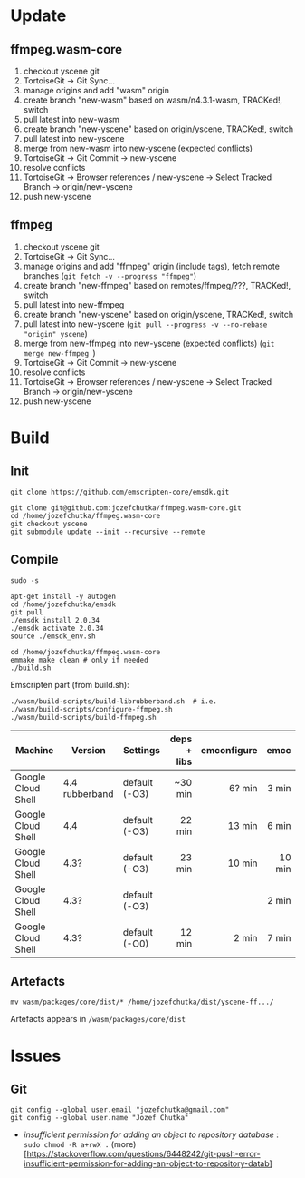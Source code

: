 # Update

## ffmpeg.wasm-core

1. checkout yscene git
2. TortoiseGit -> Git Sync...
3. manage origins and add "wasm" origin
4. create branch "new-wasm" based on wasm/n4.3.1-wasm, TRACKed!, switch
5. pull latest into new-wasm
6. create branch "new-yscene" based on origin/yscene, TRACKed!, switch
7. pull latest into new-yscene
8. merge from new-wasm into new-yscene (expected conflicts)
9. TortoiseGit -> Git Commit -> new-yscene
10. resolve conflicts
11. TortoiseGit -> Browser references / new-yscene -> Select Tracked Branch -> origin/new-yscene
12. push new-yscene

## ffmpeg

1. checkout yscene git
2. TortoiseGit -> Git Sync...
3. manage origins and add "ffmpeg" origin (include tags), fetch remote branches (`git fetch -v --progress "ffmpeg"`)
4. create branch "new-ffmpeg" based on remotes/ffmpeg/???, TRACKed!, switch
5. pull latest into new-ffmpeg
6. create branch "new-yscene" based on origin/yscene, TRACKed!, switch
7. pull latest into new-yscene (`git pull --progress -v --no-rebase "origin" yscene`)
8. merge from new-ffmpeg into new-yscene (expected conflicts) (`git merge new-ffmpeg
`)
9. TortoiseGit -> Git Commit -> new-yscene
10. resolve conflicts
11. TortoiseGit -> Browser references / new-yscene -> Select Tracked Branch -> origin/new-yscene
12. push new-yscene

# Build

## Init

```
git clone https://github.com/emscripten-core/emsdk.git

git clone git@github.com:jozefchutka/ffmpeg.wasm-core.git
cd /home/jozefchutka/ffmpeg.wasm-core
git checkout yscene
git submodule update --init --recursive --remote
```

## Compile

```
sudo -s

apt-get install -y autogen
cd /home/jozefchutka/emsdk
git pull
./emsdk install 2.0.34
./emsdk activate 2.0.34
source ./emsdk_env.sh

cd /home/jozefchutka/ffmpeg.wasm-core
emmake make clean # only if needed
./build.sh
```

Emscripten part (from build.sh):

```
./wasm/build-scripts/build-librubberband.sh  # i.e.
./wasm/build-scripts/configure-ffmpeg.sh
./wasm/build-scripts/build-ffmpeg.sh
```

| Machine            | Version        | Settings      | deps + libs | emconfigure | emcc   |
| ------------------ | -------------- | ------------- | ----------: | ----------: | -----: |
| Google Cloud Shell | 4.4 rubberband | default (-O3) |     ~30 min |      6? min |  3 min |
| Google Cloud Shell | 4.4            | default (-O3) |      22 min |      13 min |  6 min |
| Google Cloud Shell | 4.3?           | default (-O3) |      23 min |      10 min | 10 min |
| Google Cloud Shell | 4.3?           | default (-O3) |             |             |  2 min |
| Google Cloud Shell | 4.3?           | default (-O0) |      12 min |       2 min |  7 min |

## Artefacts 

```
mv wasm/packages/core/dist/* /home/jozefchutka/dist/yscene-ff.../
```
Artefacts appears in `/wasm/packages/core/dist`

# Issues

## Git

```
git config --global user.email "jozefchutka@gmail.com"
git config --global user.name "Jozef Chutka"
```

- _insufficient permission for adding an object to repository database_ : `sudo chmod -R a+rwX .` (more)[https://stackoverflow.com/questions/6448242/git-push-error-insufficient-permission-for-adding-an-object-to-repository-datab]
